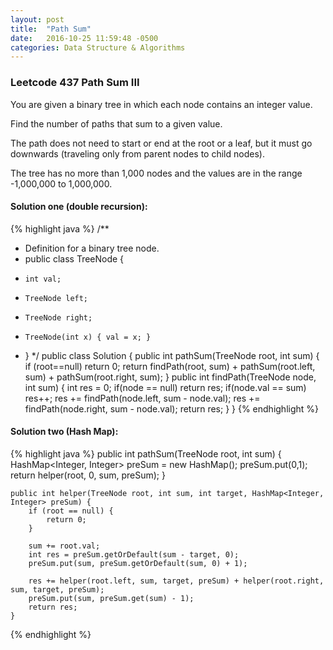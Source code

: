 ```yaml
---
layout: post
title:  "Path Sum"
date:   2016-10-25 11:59:48 -0500
categories: Data Structure & Algorithms
---
```


### Leetcode 437 Path Sum III

You are given a binary tree in which each node contains an integer value.

Find the number of paths that sum to a given value.

The path does not need to start or end at the root or a leaf, but it must go downwards (traveling only from parent nodes to child nodes).

The tree has no more than 1,000 nodes and the values are in the range -1,000,000 to 1,000,000.

#### Solution one (double recursion):
{% highlight java %} 
/**
 * Definition for a binary tree node.
 * public class TreeNode {
 *     int val;
 *     TreeNode left;
 *     TreeNode right;
 *     TreeNode(int x) { val = x; }
 * }
 */
public class Solution {
    public int pathSum(TreeNode root, int sum) {
        if (root==null) return 0;
        return findPath(root, sum) + pathSum(root.left, sum) + pathSum(root.right, sum);
    }
    public int findPath(TreeNode node, int sum) {
        int res = 0;
        if(node == null) return res;
        if(node.val == sum) res++;
        res += findPath(node.left, sum - node.val);
        res += findPath(node.right, sum - node.val);
        return res;
    }
}
{% endhighlight %}

#### Solution two (Hash Map):
{% highlight java %} 
    public int pathSum(TreeNode root, int sum) {
        HashMap<Integer, Integer> preSum = new HashMap();
        preSum.put(0,1);
        return helper(root, 0, sum, preSum);
    }
    
    public int helper(TreeNode root, int sum, int target, HashMap<Integer, Integer> preSum) {
        if (root == null) {
            return 0;
        }
        
        sum += root.val;
        int res = preSum.getOrDefault(sum - target, 0);
        preSum.put(sum, preSum.getOrDefault(sum, 0) + 1);
        
        res += helper(root.left, sum, target, preSum) + helper(root.right, sum, target, preSum);
        preSum.put(sum, preSum.get(sum) - 1);
        return res;
    }
    
 {% endhighlight %}
